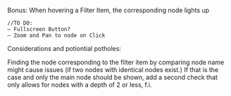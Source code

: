 Bonus:
When hovering a Filter Item, the corresponding node lights up

    //TO DO:
    — Fullscreen Button?
    — Zoom and Pan to node on Click

Considerations and potiontial potholes:

Finding the node corresponding to the filter item by comparing node name might cause issues (if two nodes with identical nodes exist.)
If that is the case and only the main node should be shown, add a second check that only allows for nodes with a
depth of 2 or less, f.i.
